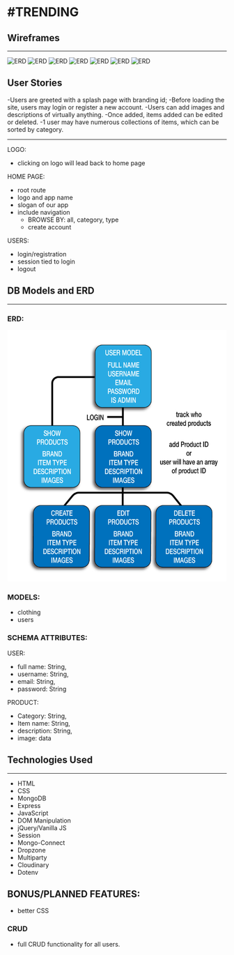 # #TRENDING  


## Wireframes
---
![ERD](public/images/Kaleidos_Splash.jpg)
![ERD](public/images/Kaleidos_Login.jpg)
![ERD](public/images/Kaleidos_Index.jpg)
![ERD](public/images/Kaleidos_New.jpg)
![ERD](public/images/Kaleidos_Show.jpg)
![ERD](public/images/Kaleidos_Edit.jpg)
![ERD](public/images/Kaleidos_Delete.jpg)

## User Stories

-Users are greeted with a splash page with branding id;
-Before loading the site, users may login or register a new account.
-Users can add images and descriptions of virtually anything.
-Once added, items added can be edited or deleted.
-1 user may have numerous collections of items, which can be sorted by category. 

---

LOGO:
- clicking on logo will lead back to home page


HOME PAGE:
- root route
- logo and app name
- slogan of our app
- include navigation 
    - BROWSE BY: all, category, type
    - create account


USERS:
- login/registration
- session tied to login
- logout



## DB Models and ERD
---
### ERD:
![ERD](public/images/models.jpg)


### MODELS:
- clothing
- users

### SCHEMA ATTRIBUTES:
USER:
- full name: String,
- username: String,
- email: String,
- password: String

PRODUCT:
- Category: String,
- Item name: String,
- description: String,
- image: data

## Technologies Used
---
- HTML
- CSS
- MongoDB
- Express
- JavaScript
- DOM Manipulation
- jQuery/Vanilla JS
- Session
- Mongo-Connect
- Dropzone
- Multiparty
- Cloudinary
- Dotenv

## BONUS/PLANNED FEATURES:
- better CSS

### CRUD
- full CRUD functionality for all users. 
